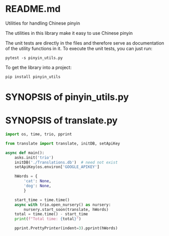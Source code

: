 # README.md

Utilities for handling Chinese pinyin

The utilities in this library make it easy to use
Chinese pinyin

The unit tests are directly in the files and therefore
serve as documentation of the utility functions in it.
To execute the unit tests, you can just run:

	pytest -s pinyin_utils.py

To get the library into a project:

	pip install pinyin_utils

# SYNOPSIS of pinyin_utils.py

# SYNOPSIS of translate.py

```python
import os, time, trio, pprint

from translate import translate, initDB, setApiKey

async def main():
	asks.init('trio')
	initDB('./Translations.db')  # need not exist
	setApiKey(os.environ['GOOGLE_APIKEY']

	hWords = {
		'cat': None,
		'dog': None,
		}

	start_time = time.time()
	async with trio.open_nursery() as nursery:
		nursery.start_soon(translate, hWords)
	total = time.time() - start_time
	print(f"Total time: {total}")

	pprint.PrettyPrinter(indent=3).pprint(hWords)

